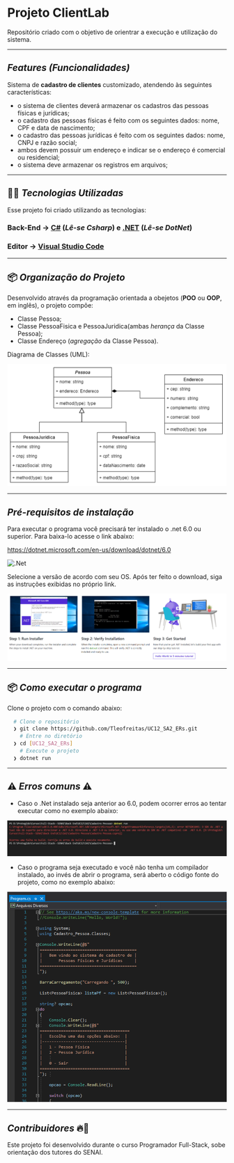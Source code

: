 # Projeto ClientLab
Repositório criado com o objetivo de orientrar a execução e utilização do sistema.

---
## *Features (Funcionalidades)*
Sistema de **cadastro de clientes** customizado, atendendo às seguintes características:
- o sistema de clientes deverá armazenar os cadastros das pessoas físicas e jurídicas;
- o cadastro das pessoas físicas é feito com os seguintes dados: nome, CPF e data de nascimento;
- o cadastro das pessoas jurídicas é feito com os seguintes dados: nome, CNPJ e razão social;
- ambos devem possuir um endereço e indicar se o endereço é comercial ou residencial;
- o sistema deve armazenar os registros em arquivos;

---
## 👨‍💻️ *Tecnologias Utilizadas*
Esse projeto foi criado utilizando as tecnologias:
### Back-End  ->  [C#](https://docs.microsoft.com/pt-br/dotnet/csharp/) (*Lê-se Csharp*) e [.NET](https://dotnet.microsoft.com/download) (*Lê-se DotNet*)
### Editor -> [Visual Studio Code](https://code.visualstudio.com/)

---
## 📦️ *Organização do Projeto*
Desenvolvido através da programação orientada a obejetos (**POO** ou **OOP**, em inglês), o projeto compõe:
- Classe Pessoa;
- Classe PessoaFisica e PessoaJuridica(ambas *herança* da Classe Pessoa);
- Classe Endereço (*agregação* da Classe Pessoa).

Diagrama de Classes (UML):

<img src="img/UML.png" >

---
## *Pré-requisitos de instalação* 
Para executar o programa você precisará ter instalado o .net 6.0 ou superior. Para baixa-lo acesse o link abaixo:

https://dotnet.microsoft.com/en-us/download/dotnet/6.0

![.Net](https://img.shields.io/badge/.NET-5C2D91?style=for-the-badge&logo=.net&logoColor=white)

Selecione a versão de acordo com seu OS.
Após ter feito o download, siga as instruções exibidas no próprio link.

<img src="img/NetCore.png" >

---
## 📦️ *Como executar o programa*
Clone o projeto com o comando abaixo:
```bash
  # Clone o repositório
  ❯ git clone https://github.com/Tleofreitas/UC12_SA2_ERs.git
	# Entre no diretório
  ❯ cd [UC12_SA2_ERs]
	# Execute o projeto
  ❯ dotnet run
```
---
## ⚠️ *Erros comuns* ⚠️
- Caso o .Net instalado seja anterior ao 6.0, podem ocorrer erros ao tentar executar como no exemplo abaixo:

<img src="img/ErroVersao.png" >

- Caso o programa seja executado e você não tenha um compilador instalado, ao invés de abrir o programa, será aberto o código fonte do projeto, como no exemplo abaixo:

<img src="img/ErroCompilador.png" >

---
## *Contribuidores* 🔥👊
Este projeto foi desenvolvido durante o curso Programador Full-Stack, sobe orientação dos tutores do SENAI.








